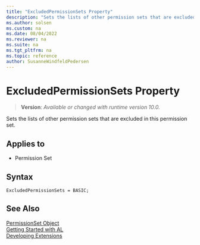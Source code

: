 ```yaml
---
title: "ExcludedPermissionSets Property"
description: "Sets the lists of other permission sets that are excluded in this permission set."
ms.author: solsen
ms.custom: na
ms.date: 08/04/2022
ms.reviewer: na
ms.suite: na
ms.tgt_pltfrm: na
ms.topic: reference
author: SusanneWindfeldPedersen
---
```

[//]: # (START>DO_NOT_EDIT)
[//]: # (IMPORTANT:Do not edit any of the content between here and the END>DO_NOT_EDIT.)
[//]: # (Any modifications should be made in the .xml files in the ModernDev repo.)
# ExcludedPermissionSets Property
> **Version**: _Available or changed with runtime version 10.0._

Sets the lists of other permission sets that are excluded in this permission set.

## Applies to
-   Permission Set

[//]: # (IMPORTANT: END>DO_NOT_EDIT)

## Syntax

```al
ExcludedPermissionSets = BASIC;
```

## See Also

[PermissionSet Object](../devenv-permissionset-object.md)  
[Getting Started with AL](../devenv-get-started.md)  
[Developing Extensions](../devenv-dev-overview.md)  